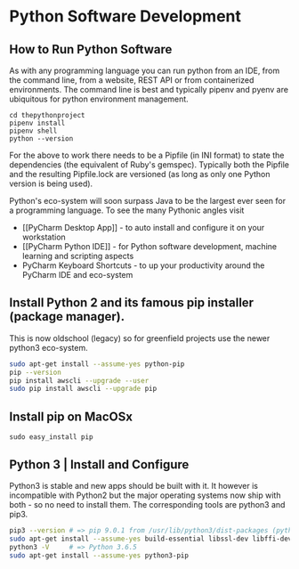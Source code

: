 
# Python Software Development

## How to Run Python Software

As with any programming language you can run python from an IDE, from the command line, from a website, REST API or from containerized environments. The command line is best and typically pipenv and pyenv are ubiquitous for python environment management.  

```
cd thepythonproject
pipenv install
pipenv shell
python --version
```

For the above to work there needs to be a Pipfile (in INI format) to state the dependencies (the equivalent of Ruby's gemspec). Typically both the Pipfile and the resulting Pipfile.lock are versioned (as long as only one Python version is being used).





Python's eco-system will soon surpass Java to be the largest ever seen for a programming language. To see the many Pythonic angles visit

- [[PyCharm Desktop App]] - to auto install and configure it on your workstation
- [[PyCharm Python IDE]] - for Python software development, machine learning and scripting aspects
- PyCharm Keyboard Shortcuts - to up your productivity around the PyCharm IDE and eco-system


## Install Python 2 and its famous pip installer (package manager).

This is now oldschool (legacy) so for greenfield projects use the newer python3 eco-system.

```bash
sudo apt-get install --assume-yes python-pip
pip --version
pip install awscli --upgrade --user
sudo pip install awscli --upgrade pip
```

## Install pip on MacOSx

```
sudo easy_install pip
```


## Python 3 | Install and Configure

Python3 is stable and new apps should be built with it. It however is incompatible with Python2 but the major operating systems now ship with both - so no need to install them. The corresponding tools are python3 and pip3.

``` bash
pip3 --version # => pip 9.0.1 from /usr/lib/python3/dist-packages (python 3.6)
sudo apt-get install --assume-yes build-essential libssl-dev libffi-dev python-dev
python3 -V     # => Python 3.6.5
sudo apt-get install --assume-yes python3-pip
```
